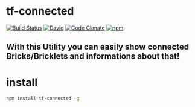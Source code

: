 # tf-connected
[![Build Status](https://travis-ci.org/fscherwi/tf-connected.svg)](https://travis-ci.org/fscherwi/tf-connected) [![David](https://david-dm.org/fscherwi/tf-connected.svg)](https://david-dm.org/fscherwi/tf-connected) [![Code Climate](https://codeclimate.com/github/fscherwi/tf-connected/badges/gpa.svg)](https://codeclimate.com/github/fscherwi/tf-connected) [![npm](https://img.shields.io/npm/v/tf-connected.svg)](https://www.npmjs.com/package/tf-connected)

## With this Utility you can  easily show connected Bricks/Bricklets and informations about that!
# install

```bash
npm install tf-connected -g
```
